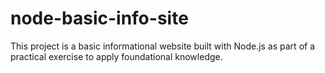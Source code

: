 # node-basic-info-site
 This project is a basic informational website built with Node.js as part of a practical exercise to apply foundational knowledge.
